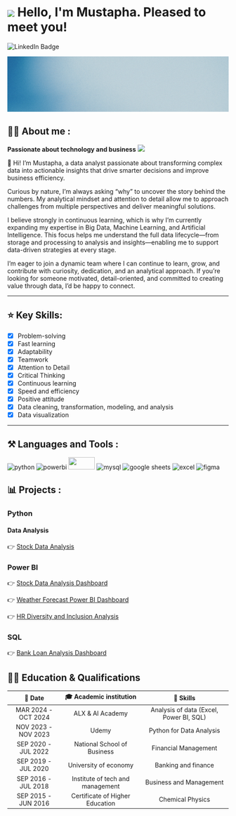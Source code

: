 <h1>
  <img src="https://media.giphy.com/media/hvRJCLFzcasrR4ia7z/giphy.gif" width="30px" style="vertical-align: middle;"/>
  Hello, I'm Mustapha. Pleased to meet you!
</h1>

<div 
<p align="left">
  <!-- LinkedIn Badge -->
  <a href="https://www.linkedin.com/in/mustapha-outgougua/" style="text-decoration: none;">
    <img src="https://img.shields.io/badge/LinkedIn-0077B5?style=for-the-badge&logo=linkedin&logoColor=white" alt="LinkedIn Badge" style="margin-bottom: -4px;"/>
  </a>
  </div>

  
</p>

<div id="header" align="center">
  <img decoding="async" src="https://github.com/mustapha-py/outgouguamustapha/blob/main/Banner.gif" width="1000" />
  
</div>


  


 <div id="header" align="left">

## 👨‍💻 About me :

**Passionate about technology and business** <img decoding="async" src="https://media.giphy.com/media/WUlplcMpOCEmTGBtBW/giphy.gif" width="30">

👋 Hi! I’m Mustapha, a data analyst passionate about transforming complex data into actionable insights that drive smarter decisions and improve business efficiency.

Curious by nature, I’m always asking “why” to uncover the story behind the numbers. My analytical mindset and attention to detail allow me to approach challenges from multiple perspectives and deliver meaningful solutions.

I believe strongly in continuous learning, which is why I’m currently expanding my expertise in Big Data, Machine Learning, and Artificial Intelligence. This focus helps me understand the full data lifecycle—from storage and processing to analysis and insights—enabling me to support data-driven strategies at every stage.

I’m eager to join a dynamic team where I can continue to learn, grow, and contribute with curiosity, dedication, and an analytical approach. If you’re looking for someone motivated, detail-oriented, and committed to creating value through data, I’d be happy to connect.


---

## ⭐ Key Skills:
- [x] Problem-solving 
- [x] Fast learning
- [x] Adaptability
- [x] Teamwork
- [x] Attention to Detail
- [x] Critical Thinking
- [x] Continuous learning
- [x] Speed and efficiency
- [x] Positive attitude
- [x] Data cleaning, transformation, modeling, and analysis
- [x] Data visualization

---

## ⚒️ Languages and Tools :

<div id="header" align="left">
  <img decoding="async" src="https://img.shields.io/badge/Python-3B77A7?style=for-the-badge&logo=python&logoColor=white" alt="python"/>
  <img decoding="async" src="https://img.shields.io/badge/Power_BI-ECA000?style=for-the-badge&logo=Power-BI&logoColor=white" alt="powerbi"/>
  <img decoding="async" src="https://img.shields.io/badge/R-276DC3?style=for-the-badge&logo=r&logoColor=white" width="60" height="28"/>
  <img decoding="async" src="https://img.shields.io/badge/MySQL-42759C?style=for-the-badge&logo=mysql&logoColor=white" alt="mysql"/>
  <img decoding="async" src="https://img.shields.io/badge/Google_Sheets-00AC47?style=for-the-badge&logo=google-sheets&logoColor=white" alt="google sheets"/>
  <img decoding="async" src="https://img.shields.io/badge/Microsoft_Excel-217346?style=for-the-badge&logo=microsoft-excel&logoColor=white" alt="excel"/>
  <img decoding="async" src="https://img.shields.io/badge/Figma-F76D5E?style=for-the-badge&logo=figma&logoColor=white" alt="figma"/>



</div>



## 📊 Projects :

<h3 id="python">Python</h3>
<h4 id="python">Data Analysis</h4>

👉 [Stock Data Analysis](https://github.com/mustapha-py/Stock-Data-Analysis/blob/main/README.md)


<h3 id="power-bi">Power BI</h3>

👉 [Stock Data Analysis Dashboard](https://github.com/mustapha-py/Stock-Data-Analysis/blob/main/README.md#visualization)

👉 [Weather Forecast Power BI Dashboard](https://github.com/outgouguamustapha/Weather-Forecast-Power-BI-Dashboard)

👉 [HR Diversity and Inclusion Analysis](https://github.com/outgouguamustapha/HR-Diversity-Inclusion-Analysis)


<h3 id="sql">SQL</h3>

👉 [Bank Loan Analysis Dashboard](https://github.com/outgouguamustapha/Bank-Loan-Analysis)





## 👨‍🎓 Education & Qualifications

| 📅 Date                | 🎓 Academic institution             | 🚀 Skills
|  :---:  |  :---:   | :---:  | 
| MAR 2024 - OCT 2024 | ALX & AI Academy                 | Analysis of data (Excel, Power BI, SQL) |
| NOV 2023 - NOV 2023 | Udemy                            | Python for Data Analysis |
| SEP 2020 - JUL 2022 | National School of Business      | Financial Management |
| SEP 2019 - JUL 2020 | University of economy        | Banking and finance |
| SEP 2016 - JUL 2018 | Institute of tech and management | Business and Management |
| SEP 2015 - JUN 2016 | Certificate of Higher Education  | Chemical Physics |
